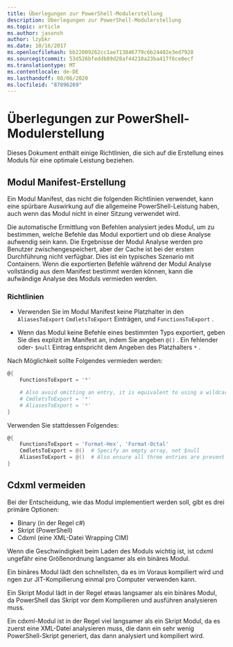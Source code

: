 ```yaml
---
title: Überlegungen zur PowerShell-Modulerstellung
description: Überlegungen zur PowerShell-Modulerstellung
ms.topic: article
ms.author: jasonsh
author: lzybkr
ms.date: 10/16/2017
ms.openlocfilehash: bb22009262cc1ae713846779c6b24402e3ed7928
ms.sourcegitcommit: 53d526bfeddb89d28af44210a23ba417f6ce0ecf
ms.translationtype: MT
ms.contentlocale: de-DE
ms.lasthandoff: 08/06/2020
ms.locfileid: "87896269"
---
```

# <a name="powershell-module-authoring-considerations"></a>Überlegungen zur PowerShell-Modulerstellung

Dieses Dokument enthält einige Richtlinien, die sich auf die Erstellung eines Moduls für eine optimale Leistung beziehen.

## <a name="module-manifest-authoring"></a>Modul Manifest-Erstellung

Ein Modul Manifest, das nicht die folgenden Richtlinien verwendet, kann eine spürbare Auswirkung auf die allgemeine PowerShell-Leistung haben, auch wenn das Modul nicht in einer Sitzung verwendet wird.

Die automatische Ermittlung von Befehlen analysiert jedes Modul, um zu bestimmen, welche Befehle das Modul exportiert und ob diese Analyse aufwendig sein kann.
Die Ergebnisse der Modul Analyse werden pro Benutzer zwischengespeichert, aber der Cache ist bei der ersten Durchführung nicht verfügbar. Dies ist ein typisches Szenario mit Containern.
Wenn die exportierten Befehle während der Modul Analyse vollständig aus dem Manifest bestimmt werden können, kann die aufwändige Analyse des Moduls vermieden werden.

### <a name="guidelines"></a>Richtlinien

* Verwenden Sie im Modul Manifest keine Platzhalter in den `AliasesToExport` `CmdletsToExport` Einträgen, und `FunctionsToExport` .

* Wenn das Modul keine Befehle eines bestimmten Typs exportiert, geben Sie dies explizit im Manifest an, indem Sie angeben `@()` .
Ein fehlender oder- `$null` Eintrag entspricht dem Angeben des Platzhalters `*` .

Nach Möglichkeit sollte Folgendes vermieden werden:

```PowerShell
@{
    FunctionsToExport = '*'

    # Also avoid omitting an entry, it is equivalent to using a wildcard
    # CmdletsToExport = '*'
    # AliasesToExport = '*'
}
```

Verwenden Sie stattdessen Folgendes:

```PowerShell
@{
    FunctionsToExport = 'Format-Hex', 'Format-Octal'
    CmdletsToExport = @()  # Specify an empty array, not $null
    AliasesToExport = @()  # Also ensure all three entries are present
}
```

## <a name="avoid-cdxml"></a>Cdxml vermeiden

Bei der Entscheidung, wie das Modul implementiert werden soll, gibt es drei primäre Optionen:

* Binary (in der Regel c#)
* Skript (PowerShell)
* Cdxml (eine XML-Datei Wrapping CIM)

Wenn die Geschwindigkeit beim Laden des Moduls wichtig ist, ist cdxml ungefähr eine Größenordnung langsamer als ein binäres Modul.

Ein binäres Modul lädt den schnellsten, da es im Voraus kompiliert wird und ngen zur JIT-Kompilierung einmal pro Computer verwenden kann.

Ein Skript Modul lädt in der Regel etwas langsamer als ein binäres Modul, da PowerShell das Skript vor dem Kompilieren und ausführen analysieren muss.

Ein cdxml-Modul ist in der Regel viel langsamer als ein Skript Modul, da es zuerst eine XML-Datei analysieren muss, die dann ein sehr wenig PowerShell-Skript generiert, das dann analysiert und kompiliert wird.

